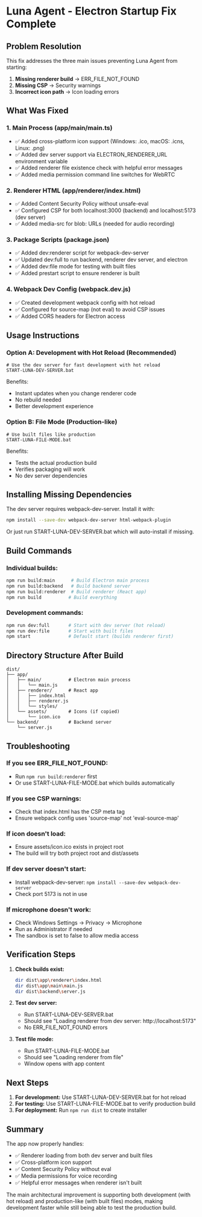 # Luna Agent - Electron Startup Fix Complete

## Problem Resolution
This fix addresses the three main issues preventing Luna Agent from starting:

1. **Missing renderer build** → ERR_FILE_NOT_FOUND
2. **Missing CSP** → Security warnings  
3. **Incorrect icon path** → Icon loading errors

## What Was Fixed

### 1. Main Process (app/main/main.ts)
- ✅ Added cross-platform icon support (Windows: .ico, macOS: .icns, Linux: .png)
- ✅ Added dev server support via ELECTRON_RENDERER_URL environment variable
- ✅ Added renderer file existence check with helpful error messages
- ✅ Added media permission command line switches for WebRTC

### 2. Renderer HTML (app/renderer/index.html)
- ✅ Added Content Security Policy without unsafe-eval
- ✅ Configured CSP for both localhost:3000 (backend) and localhost:5173 (dev server)
- ✅ Added media-src for blob: URLs (needed for audio recording)

### 3. Package Scripts (package.json)
- ✅ Added dev:renderer script for webpack-dev-server
- ✅ Updated dev:full to run backend, renderer dev server, and electron
- ✅ Added dev:file mode for testing with built files
- ✅ Added prestart script to ensure renderer is built

### 4. Webpack Dev Config (webpack.dev.js)
- ✅ Created development webpack config with hot reload
- ✅ Configured for source-map (not eval) to avoid CSP issues
- ✅ Added CORS headers for Electron access

## Usage Instructions

### Option A: Development with Hot Reload (Recommended)
```batch
# Use the dev server for fast development with hot reload
START-LUNA-DEV-SERVER.bat
```
Benefits:
- Instant updates when you change renderer code
- No rebuild needed
- Better development experience

### Option B: File Mode (Production-like)
```batch
# Use built files like production
START-LUNA-FILE-MODE.bat
```
Benefits:
- Tests the actual production build
- Verifies packaging will work
- No dev server dependencies

## Installing Missing Dependencies

The dev server requires webpack-dev-server. Install it with:
```bash
npm install --save-dev webpack-dev-server html-webpack-plugin
```

Or just run START-LUNA-DEV-SERVER.bat which will auto-install if missing.

## Build Commands

### Individual builds:
```bash
npm run build:main      # Build Electron main process
npm run build:backend   # Build backend server
npm run build:renderer  # Build renderer (React app)
npm run build          # Build everything
```

### Development commands:
```bash
npm run dev:full       # Start with dev server (hot reload)
npm run dev:file       # Start with built files
npm start              # Default start (builds renderer first)
```

## Directory Structure After Build
```
dist/
├── app/
│   ├── main/          # Electron main process
│   │   └── main.js
│   ├── renderer/      # React app
│   │   ├── index.html
│   │   ├── renderer.js
│   │   └── styles/
│   └── assets/        # Icons (if copied)
│       └── icon.ico
└── backend/           # Backend server
    └── server.js
```

## Troubleshooting

### If you see ERR_FILE_NOT_FOUND:
- Run `npm run build:renderer` first
- Or use START-LUNA-FILE-MODE.bat which builds automatically

### If you see CSP warnings:
- Check that index.html has the CSP meta tag
- Ensure webpack config uses 'source-map' not 'eval-source-map'

### If icon doesn't load:
- Ensure assets/icon.ico exists in project root
- The build will try both project root and dist/assets

### If dev server doesn't start:
- Install webpack-dev-server: `npm install --save-dev webpack-dev-server`
- Check port 5173 is not in use

### If microphone doesn't work:
- Check Windows Settings → Privacy → Microphone
- Run as Administrator if needed
- The sandbox is set to false to allow media access

## Verification Steps

1. **Check builds exist:**
   ```bash
   dir dist\app\renderer\index.html
   dir dist\app\main\main.js
   dir dist\backend\server.js
   ```

2. **Test dev server:**
   - Run START-LUNA-DEV-SERVER.bat
   - Should see "Loading renderer from dev server: http://localhost:5173"
   - No ERR_FILE_NOT_FOUND errors

3. **Test file mode:**
   - Run START-LUNA-FILE-MODE.bat
   - Should see "Loading renderer from file"
   - Window opens with app content

## Next Steps

1. **For development:** Use START-LUNA-DEV-SERVER.bat for hot reload
2. **For testing:** Use START-LUNA-FILE-MODE.bat to verify production build
3. **For deployment:** Run `npm run dist` to create installer

## Summary

The app now properly handles:
- ✅ Renderer loading from both dev server and built files
- ✅ Cross-platform icon support
- ✅ Content Security Policy without eval
- ✅ Media permissions for voice recording
- ✅ Helpful error messages when renderer isn't built

The main architectural improvement is supporting both development (with hot reload) and production-like (with built files) modes, making development faster while still being able to test the production build.
